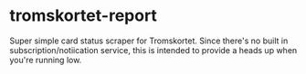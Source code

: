 # tromskortet-report

Super simple card status scraper for Tromskortet. Since there's no
built in subscription/notiication service, this is intended to provide
a heads up when you're running low.
